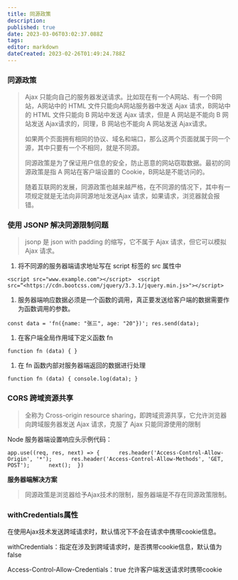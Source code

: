 ```yaml
---
title: 同源政策
description: 
published: true
date: 2023-03-06T03:02:37.088Z
tags: 
editor: markdown
dateCreated: 2023-02-26T01:49:24.788Z
---
```


### 同源政策

> Ajax 只能向自己的服务器发送请求。比如现在有一个A网站、有一个B网站，A网站中的 HTML 文件只能向A网站服务器中发送 Ajax 请求，B网站中的 HTML 文件只能向 B 网站中发送 Ajax 请求，但是 A 网站是不能向 B 网站发送 Ajax请求的，同理，B 网站也不能向 A 网站发送 Ajax请求。
>
> 如果两个页面拥有相同的协议、域名和端口，那么这两个页面就属于同一个源，其中只要有一个不相同，就是不同源。
>
> 同源政策是为了保证用户信息的安全，防止恶意的网站窃取数据。最初的同源政策是指 A 网站在客户端设置的 Cookie，B网站是不能访问的。
>
> 随着互联网的发展，同源政策也越来越严格，在不同源的情况下，其中有一项规定就是无法向非同源地址发送Ajax 请求，如果请求，浏览器就会报错。

### **使用 JSONP 解决同源限制问题**

> jsonp 是 json with padding 的缩写，它不属于 Ajax 请求，但它可以模拟 Ajax 请求。

1. 将不同源的服务器端请求地址写在 script 标签的 src 属性中

`<script src="www.example.com"></script>  <script src=“<https://cdn.bootcss.com/jquery/3.3.1/jquery.min.js>"></script>`

1. 服务器端响应数据必须是一个函数的调用，真正要发送给客户端的数据需要作为函数调用的参数。

`const data = 'fn({name: "张三", age: "20"})'; res.send(data);`

1. 在客户端全局作用域下定义函数 fn

`function fn (data) { }`

1. 在 fn 函数内部对服务器端返回的数据进行处理

`function fn (data) { console.log(data); }`

### **CORS 跨域资源共享**

> 全称为 Cross-origin resource sharing，即跨域资源共享，它允许浏览器向跨域服务器发送 Ajax 请求，克服了 Ajax 只能同源使用的限制

Node 服务器端设置响应头示例代码：

`app.use((req, res, next) => {      res.header('Access-Control-Allow-Origin', '*');      res.header('Access-Control-Allow-Methods', 'GET, POST');      next();  })`

**服务器端解决方案**

> 同源政策是浏览器给予Ajax技术的限制，服务器端是不存在同源政策限制。

### **withCredentials属性**

在使用Ajax技术发送跨域请求时，默认情况下不会在请求中携带cookie信息。

withCredentials：指定在涉及到跨域请求时，是否携带cookie信息，默认值为false

Access-Control-Allow-Credentials：true 允许客户端发送请求时携带cookie